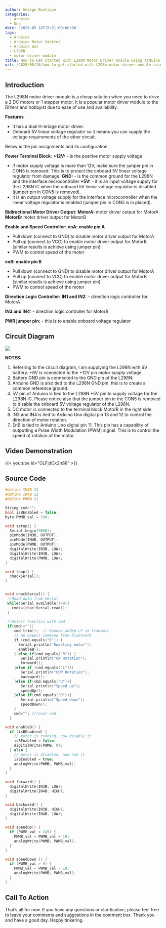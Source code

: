 ```yaml
---
author: George Bantique
categories:
  - Arduino
  - Uno
date: '2020-05-18T15:01:00+08:00'
tags:
  - Arduino
  - Arduino Motor Control
  - Arduino uno
  - L298N
  - motor driver module
title: How to Get Started with L298N Motor Driver module using Arduino
url: /2020/05/18/how-to-get-started-with-l298n-motor-driver-module-using-arduino/
---
```


## **Introduction**

The L298N motor driver module is a cheap solution when you need to drive a 2 DC motors or 1 stepper motor. It is a popular motor driver module to the DIYers and hobbyist due to ease of use and availability.

**Features**
* It has a dual H-bridge motor driver.
* Onboard 5V linear voltage regulator so it means you can supply the voltage requirements of the other circuit.

Below is the pin assignments and its configuration.

**Power Terminal Block:**
**+12V:** - is the positive motor supply voltage
- if motor supply voltage is more than 12V, make sure the jumper pin in CON5 is removed. This is to protect the onboard 5V linear voltage regulator from damage.
**GND:** - is the common ground for the L298N and the interface microcontroller
**+5V:** - it is an input voltage supply for the L298N IC when the onboard 5V linear voltage regulator is disabled (jumper pin in CON5 is removed).
- it is an output voltage supply for the interface microcontroller when the linear voltage regulator is enabled (jumper pin in CON5 is in placed).

**Bidirectional Motor Driver Output:**
**MotorA:** motor driver output for MotorA
**MotorB:** motor driver output for MotorB

**Enable and Speed Controller:**
**enA: enable pin A**
- Pull down (connect to GND) to disable motor driver output for MotorA
- Pull up (connect to VCC) to enable motor driver output for MotorB (similar results is achieve using jumper pin)
- PWM to control speed of the motor

**enB: enable pin B**
- Pull down (connect to GND) to disable motor driver output for MotorA
- Pull up (connect to VCC) to enable motor driver output for MotorB (similar results is achieve using jumper pin)
- PWM to control speed of the motor

**Direction Logic Controller:**
**IN1 and IN2:** - direction logic controller for MotorA

**IN3 and IN4:** - direction logic controller for MotorB

**PWR jumper pin:** - this is to enable onboard voltage regulator

## **Circuit Diagram**

![](/images/L298N-Demo-Schem.png)

**NOTES:**
1. Referring to the circuit diagram, I am supplying the L298N with 6V battery. +6V is connected to the +12V pin motor supply voltage.
2. Battery GND pin is connected to the GND pin of the L298N.
3. Arduino GND is also tied to the L298N GND pin, this is to create a common reference ground.
4. 5V pin of Arduino is tied to the L298N +5V pin to supply voltage for the L298N IC. Please notice also that the jumper pin in the CON5 is removed to disable the onboard 5V voltage regulator of the L298N.
5. DC motor is connected to the terminal block MotorB in the right side.
6. IN3 and IN4 is tied to Arduino Uno digital pin 13 and 12 to control the direction of motor rotation.
7. EnB is tied to Arduino Uno digital pin 11. This pin has a capability of outputting a Pulse Width Modulation (PWM) signal. This is to control the speed of rotation of the motor.

## **Video Demonstration**

{{< youtube id="OLFjdCk2nS8" >}}

## **Source Code**

```cpp { lineNos="true" wrap="true" }
#define IN3B 13
#define IN4B 12
#define PWMB 11

String cmd="";
bool isBEnabled = false;
byte PWMB_val = 100;

void setup() {
  Serial.begin(9600);
  pinMode(IN3B, OUTPUT);
  pinMode(IN4B, OUTPUT);
  pinMode(PWMB, OUTPUT);
  digitalWrite(IN3B, LOW);
  digitalWrite(IN4B, LOW);
  digitalWrite(PWMB, LOW);
}

void loop() {
  checkSerial();
}


void checkSerial() {
 //Read data from Serial
 while(Serial.available()>0){
   cmd+=(char)Serial.read();
 }
 
 //Select function with cmd
 if(cmd!=""){
    cmd.trim();  // Remove added LF in transmit
    // We expect Command from bluetooth
    if (cmd.equals("E")) {
      Serial.println("Enabling motor");
      enableB();
    } else if(cmd.equals("R")) {
       Serial.println("CW Rotation");
       forward();
    }else if (cmd.equals("L")){
       Serial.println("CCW Rotation");
       backward();
    }else if(cmd.equals("U")){
       Serial.println("Speed up");   
       speedUp();
    }else if(cmd.equals("D")){
       Serial.println("Speed down");
       speedDown();
    }
    cmd=""; //reset cmd
  }

void enableB() {
  if (isBEnabled) {
    // motor is running, now disable it
    isBEnabled = false;
    digitalWrite(PWMB, 0);
  } else {
    // motor is disabled, now run it
    isBEnabled = true;
    analogWrite(PWMB, PWMB_val);
  }
}

void forward() {
  digitalWrite(IN3B, LOW);
  digitalWrite(IN4B, HIGH);
}

void backward() {
  digitalWrite(IN3B, HIGH);
  digitalWrite(IN4B, LOW);
}

void speedUp() {
  if (PWMB_val < 245) {
    PWMB_val = PWMB_val + 10;
    analogWrite(PWMB, PWMB_val);
  }
}

void speedDown () {
  if (PWMB_val > 9) {
    PWMB_val = PWMB_val - 10;
    analogWrite(PWMB, PWMB_val);
  }
}
```

## **Call To Action**
That’s all for now. If you have any questions or clarification, please feel free to leave your comments and suggestions in the comment box.
Thank you and have a good day.
Happy tinkering.
